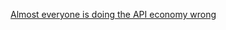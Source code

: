 <a href="http://techcrunch.com/2016/03/21/almost-everyone-is-doing-the-api-economy-wrong/" target="_blank">Almost everyone is doing the API economy wrong</a>
